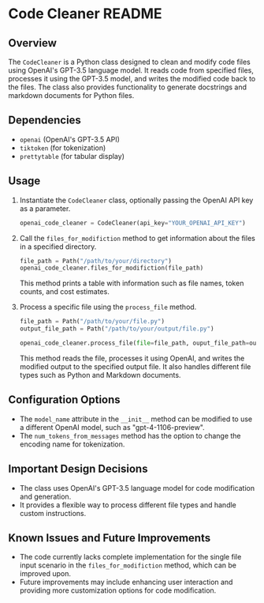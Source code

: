 # Code Cleaner README

## Overview
The `CodeCleaner` is a Python class designed to clean and modify code files using OpenAI's GPT-3.5 language model. It reads code from specified files, processes it using the GPT-3.5 model, and writes the modified code back to the files. The class also provides functionality to generate docstrings and markdown documents for Python files.

## Dependencies
- `openai` (OpenAI's GPT-3.5 API)
- `tiktoken` (for tokenization)
- `prettytable` (for tabular display)

## Usage
1. Instantiate the `CodeCleaner` class, optionally passing the OpenAI API key as a parameter.
    ```python
    openai_code_cleaner = CodeCleaner(api_key="YOUR_OPENAI_API_KEY")
    ```

2. Call the `files_for_modifiction` method to get information about the files in a specified directory.
    ```python
    file_path = Path("/path/to/your/directory")
    openai_code_cleaner.files_for_modifiction(file_path)
    ```
    This method prints a table with information such as file names, token counts, and cost estimates.

3. Process a specific file using the `process_file` method.
    ```python
    file_path = Path("/path/to/your/file.py")
    output_file_path = Path("/path/to/your/output/file.py")

    openai_code_cleaner.process_file(file=file_path, ouput_file_path=output_file_path)
    ```
    This method reads the file, processes it using OpenAI, and writes the modified output to the specified output file. It also handles different file types such as Python and Markdown documents.

## Configuration Options
- The `model_name` attribute in the `__init__` method can be modified to use a different OpenAI model, such as "gpt-4-1106-preview".
- The `num_tokens_from_messages` method has the option to change the encoding name for tokenization.

## Important Design Decisions
- The class uses OpenAI's GPT-3.5 language model for code modification and generation.
- It provides a flexible way to process different file types and handle custom instructions.

## Known Issues and Future Improvements
- The code currently lacks complete implementation for the single file input scenario in the `files_for_modifiction` method, which can be improved upon.
- Future improvements may include enhancing user interaction and providing more customization options for code modification.